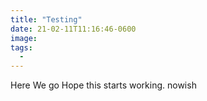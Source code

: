 ```yaml
---
title: "Testing"
date: 21-02-11T11:16:46-0600
image: 
tags:
  - 
---
```


  Here We go Hope this starts working. nowish
